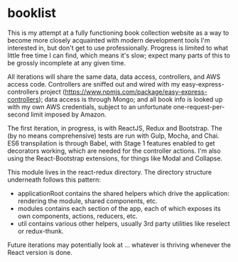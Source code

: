 # booklist

This is my attempt at a fully functioning book collection website as a way to become more closely acquainted with modern development tools I'm 
interested in, but don't get to use professionally. Progress is limited to what little free time I can find, which means it's slow; expect many parts of this
to be grossly incomplete at any given time.

All iterations will share the same data, data access, controllers, and AWS access code.  Controllers are sniffed out and wired with my easy-express-controllers 
project (https://www.npmjs.com/package/easy-express-controllers); data access is through Mongo; and all book info is looked up with my own AWS credentials, 
subject to an unfortunate one-request-per-second limit imposed by Amazon.

The first iteration, in progress, is with ReactJS, Redux and Bootstrap.  The (by no means comprehensive) tests are run with Gulp, Mocha, and Chai.  ES6
transpilation is through Babel, with Stage 1 features enabled to get decorators working, which are needed for the controller actions.  I'm also using the React-Bootstrap
extensions, for things like Modal and Collapse.

This module lives in the react-redux directory.  The directory structure underneath follows this pattern:

- applicationRoot contains the shared helpers which drive the application: rendering the module, shared components, etc.
- modules contains each section of the app, each of which exposes its own components, actions, reducers, etc.
- util contains various other helpers, usually 3rd party utilities like reselect or redux-thunk. 

Future iterations may potentially look at ... whatever is thriving whenever the React version is done.